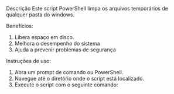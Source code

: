
Descrição
Este script PowerShell limpa os arquivos temporários de qualquer pasta do windows.

Benefícios:

1. Libera espaço em disco.
2. Melhora o desempenho do sistema
3. Ajuda a prevenir problemas de segurança

Instruções de uso:

1. Abra um prompt de comando ou PowerShell.
2. Navegue até o diretório onde o script está localizado.
3. Execute o script com o seguinte comando:
